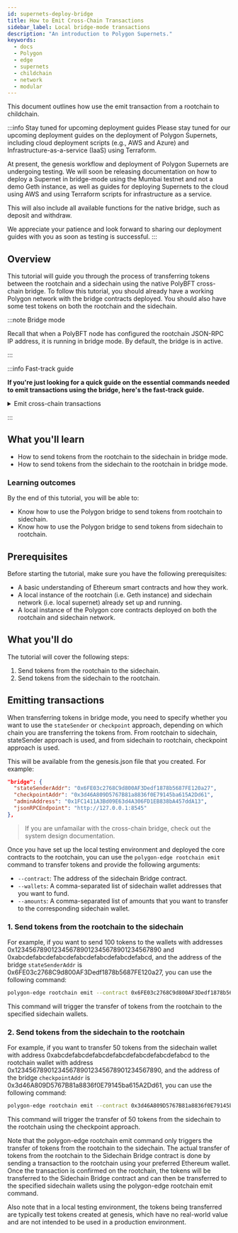 ```yaml
---
id: supernets-deploy-bridge
title: How to Emit Cross-Chain Transactions
sidebar_label: Local bridge-mode transactions
description: "An introduction to Polygon Supernets."
keywords:
  - docs
  - Polygon
  - edge
  - supernets
  - childchain
  - network
  - modular
---
```


This document outlines how use the emit transaction from a rootchain to childchain.

:::info Stay tuned for upcoming deployment guides
Please stay tuned for our upcoming deployment guides on the deployment of Polygon Supernets, including cloud deployment scripts (e.g., AWS and Azure) and Infrastructure-as-a-service (IaaS) using Terraform.

At present, the genesis workflow and deployment of Polygon Supernets are undergoing testing. We will soon be releasing documentation on how to deploy a Supernet in bridge-mode using the Mumbai testnet and not a demo Geth instance, as well as guides for deploying Supernets to the cloud using AWS and using Terraform scripts for infrastructure as a service.

This will also include all available functions for the native bridge, such as deposit and withdraw.

We appreciate your patience and look forward to sharing our deployment guides with you as soon as testing is successful.
:::

## Overview

This tutorial will guide you through the process of transferring tokens between the rootchain and a sidechain using the native PolyBFT cross-chain bridge.
To follow this tutorial, you should already have a working Polygon network with the bridge contracts deployed. You should also have some test tokens on both the rootchain and the sidechain.

:::note Bridge mode

Recall that when a PolyBFT node has configured the rootchain JSON-RPC IP address, it is running in bridge mode. By default, the bridge is in active.

:::

:::info Fast-track guide

**If you're just looking for a quick guide on the essential commands needed to emit transactions using the bridge, here's the fast-track guide.**

<details>
<summary>Emit cross-chain transactions</summary>

1. Send tokens from the rootchain to the sidechain

  ```bash
  polygon-edge rootchain emit --contract <sidechain-bridge-contract> --wallets <wallets> --amounts <amounts>
  ```

</details>

:::

## What you'll learn

- How to send tokens from the rootchain to the sidechain in bridge mode.
- How to send tokens from the sidechain to the rootchain in bridge mode.

### Learning outcomes

By the end of this tutorial, you will be able to:

- Know how to use the Polygon bridge to send tokens from rootchain to sidechain.
- Know how to use the Polygon bridge to send tokens from sidechain to rootchain.

## Prerequisites

Before starting the tutorial, make sure you have the following prerequisites:

- A basic understanding of Ethereum smart contracts and how they work.
- A local instance of the rootchain (i.e. Geth instance) and sidechain network (i.e. local supernet) already set up and running.
- A local instance of the Polygon core contracts deployed on both the rootchain and sidechain network.

## What you'll do

The tutorial will cover the following steps:

1. Send tokens from the rootchain to the sidechain.
2. Send tokens from the sidechain to the rootchain.

## Emitting transactions

When transferring tokens in bridge mode, you need to specify whether you want to use the `stateSender` or `checkpoint` approach, depending on which chain you are transferring the tokens from. From rootchain to sidechain, stateSender approach is used, and from sidechain to rootchain, checkpoint approach is used.

This will be available from the genesis.json file that you created. For example:

```json
"bridge": {
  "stateSenderAddr": "0x6FE03c2768C9d800AF3Dedf1878b5687FE120a27",
  "checkpointAddr": "0x3d46A809D5767B81a8836f0E79145ba615A2Dd61",
  "adminAddress": "0x1FC1411A3Bd09E63d4A306FD1EB838bA457ddA13",
  "jsonRPCEndpoint": "http://127.0.0.1:8545"
},
```

> If you are unfamailar with the cross-chain bridge, check out the system design documentation.

Once you have set up the local testing environment and deployed the core contracts to the rootchain, you can use the `polygon-edge rootchain emit` command to transfer tokens and provide the following arguments:

- `--contract`: The address of the sidechain Bridge contract.
- `--wallets`: A comma-separated list of sidechain wallet addresses that you want to fund.
- `--amounts`: A comma-separated list of amounts that you want to transfer to the corresponding sidechain wallet.

### 1. Send tokens from the rootchain to the sidechain

For example, if you want to send 100 tokens to the wallets with addresses 0x1234567890123456789012345678901234567890 and 0xabcdefabcdefabcdefabcdefabcdefabcdefabcd, and the address of the bridge `stateSenderAddr` is 0x6FE03c2768C9d800AF3Dedf1878b5687FE120a27, you can use the following command:

```bash
polygon-edge rootchain emit --contract 0x6FE03c2768C9d800AF3Dedf1878b5687FE120a27 --wallets 0x1234567890123456789012345678901234567890,0xabcdefabcdefabcdefabcdefabcdefabcdefabcd --amounts 100,100
```

This command will trigger the transfer of tokens from the rootchain to the specified sidechain wallets.

### 2. Send tokens from the sidechain to the rootchain

For example, if you want to transfer 50 tokens from the sidechain wallet with address 0xabcdefabcdefabcdefabcdefabcdefabcdefabcd to the rootchain wallet with address 0x1234567890123456789012345678901234567890, and the address of the bridge `checkpointAddr` is 0x3d46A809D5767B81a8836f0E79145ba615A2Dd61, you can use the following command:

```bash
polygon-edge rootchain emit --contract 0x3d46A809D5767B81a8836f0E79145ba615A2Dd61 --checkpoint --wallet 0xabcdefabcdefabcdefabcdefabcdefabcdefabcd --amount 50, 50
```

This command will trigger the transfer of 50 tokens from the sidechain to the rootchain using the checkpoint approach.

Note that the polygon-edge rootchain emit command only triggers the transfer of tokens from the rootchain to the sidechain. The actual transfer of tokens from the rootchain to the Sidechain Bridge contract is done by sending a transaction to the rootchain using your preferred Ethereum wallet. Once the transaction is confirmed on the rootchain, the tokens will be transferred to the Sidechain Bridge contract and can then be transferred to the specified sidechain wallets using the polygon-edge rootchain emit command.

Also note that in a local testing environment, the tokens being transferred are typically test tokens created at genesis, which have no real-world value and are not intended to be used in a production environment.
